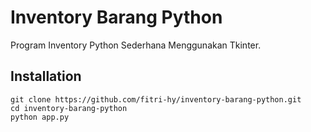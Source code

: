 # Inventory Barang Python
Program Inventory Python Sederhana Menggunakan Tkinter.

## Installation
```
git clone https://github.com/fitri-hy/inventory-barang-python.git
cd inventory-barang-python
python app.py
```
